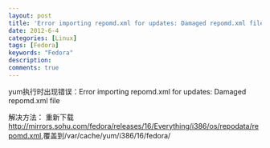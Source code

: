 ```yaml
---
layout: post
title: 'Error importing repomd.xml for updates: Damaged repomd.xml file 解决方法'
date: 2012-6-4
categories: [Linux]
tags: [Fedora]
keywords: "Fedora"
description: 
comments: true
---
```

yum执行时出现错误：Error importing repomd.xml for updates: Damaged repomd.xml file

解决方法：
重新下载<http://mirrors.sohu.com/fedora/releases/16/Everything/i386/os/repodata/repomd.xml>,覆盖到/var/cache/yum/i386/16/fedora/
